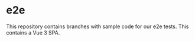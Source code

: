 # e2e

This repository contains branches with sample code for our e2e tests. This contains a Vue 3 SPA.
